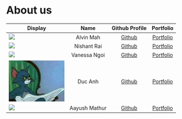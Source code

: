 # About us

Display | Name | Github Profile | Portfolio
--------|:----:|:--------------:|:---------:
![](https://via.placeholder.com/100.png?text=Photo) | Alvin Mah | [Github](https://github.com/mudkip8) | [Portfolio](team/mudkip8.md)
![](https://via.placeholder.com/100.png?text=Photo) | Nishant Rai | [Github](https://github.com/nishantrai-nus) | [Portfolio](team/nishantrai-nus.md)
![](https://via.placeholder.com/100.png?text=Photo) | Vanessa Ngoi | [Github](https://github.com/ngoivanessa) | [Portfolio](team/ngoivanessa.md)
<img src="avatar/tom_newspaper.jpg" width=150>  | Duc Anh | [Github](https://github.com/datn02) | [Portfolio](team/datn02.md)
![](https://via.placeholder.com/100.png?text=Photo) | Aayush Mathur | [Github](https://github.com/) | [Portfolio](team/AayushMathur7.md)